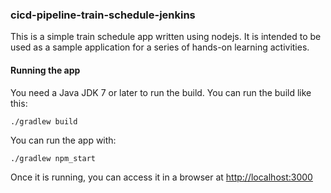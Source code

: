 ### cicd-pipeline-train-schedule-jenkins

This is a simple train schedule app written using nodejs. It is intended to be used as a sample application for a series of hands-on learning activities.

#### Running the app

You need a Java JDK 7 or later to run the build. You can run the build like this:

    ./gradlew build

You can run the app with:

    ./gradlew npm_start

Once it is running, you can access it in a browser at [http://localhost:3000](http://localhost:3000)

